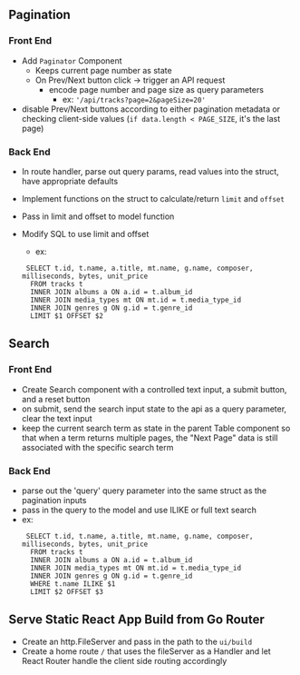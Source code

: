 ## Pagination

### Front End

- Add `Paginator` Component
  - Keeps current page number as state
  - On Prev/Next button click -> trigger an API request
    - encode page number and page size as query parameters
      - ex: `'/api/tracks?page=2&pageSize=20'`
- disable Prev/Next buttons according to either pagination metadata or checking client-side values (`if data.length < PAGE_SIZE`, it's the last page)

### Back End

- In route handler, parse out query params, read values into the struct, have appropriate defaults
- Implement functions on the struct to calculate/return `limit` and `offset`
- Pass in limit and offset to model function
- Modify SQL to use limit and offset

  - ex:

  ```
   SELECT t.id, t.name, a.title, mt.name, g.name, composer, milliseconds, bytes, unit_price
  	FROM tracks t
  	INNER JOIN albums a ON a.id = t.album_id
  	INNER JOIN media_types mt ON mt.id = t.media_type_id
  	INNER JOIN genres g ON g.id = t.genre_id
  	LIMIT $1 OFFSET $2

  ```

## Search

### Front End

- Create Search component with a controlled text input, a submit button, and a reset button
- on submit, send the search input state to the api as a query parameter, clear the text input
- keep the current search term as state in the parent Table component so that when a term returns
  multiple pages, the "Next Page" data is still associated with the specific search term

### Back End

- parse out the 'query' query parameter into the same struct as the pagination inputs
- pass in the query to the model and use ILIKE or full text search
- ex:
  ```
   SELECT t.id, t.name, a.title, mt.name, g.name, composer, milliseconds, bytes, unit_price
  	FROM tracks t
  	INNER JOIN albums a ON a.id = t.album_id
  	INNER JOIN media_types mt ON mt.id = t.media_type_id
  	INNER JOIN genres g ON g.id = t.genre_id
    WHERE t.name ILIKE $1
  	LIMIT $2 OFFSET $3
  ```

## Serve Static React App Build from Go Router

- Create an http.FileServer and pass in the path to the `ui/build`
- Create a home route `/` that uses the fileServer as a Handler and let React Router handle the client side routing accordingly
